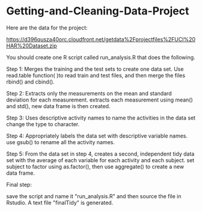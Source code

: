 # Getting-and-Cleaning-Data-Project

Here are the data for the project: 

https://d396qusza40orc.cloudfront.net/getdata%2Fprojectfiles%2FUCI%20HAR%20Dataset.zip 

You should create one R script called run_analysis.R that does the following. 


Step 1: Merges the training and the test sets to create one data set.
Use read.table function( )to read train and test files, and then merge the files rbind() and cbind().

Step 2: Extracts only the measurements on the mean and standard deviation for each measurement. 
extracts each measurement using mean() and std(),  new data frame is then created.

Step 3: Uses descriptive activity names to name the activities in the data set
change the type to character.

Step 4: Appropriately labels the data set with descriptive variable names. 
use gsub() to rename all the activity names.

Step 5: From the data set in step 4, creates a second, independent tidy data set with the average of each variable for each activity and each subject.
set subject to factor using as.factor(), then use aggregate() to create a new data frame.

Final step:

save the script and name it "run_analysis.R" and then source the file in Rstudio. A text file "finalTidy" is generated.
